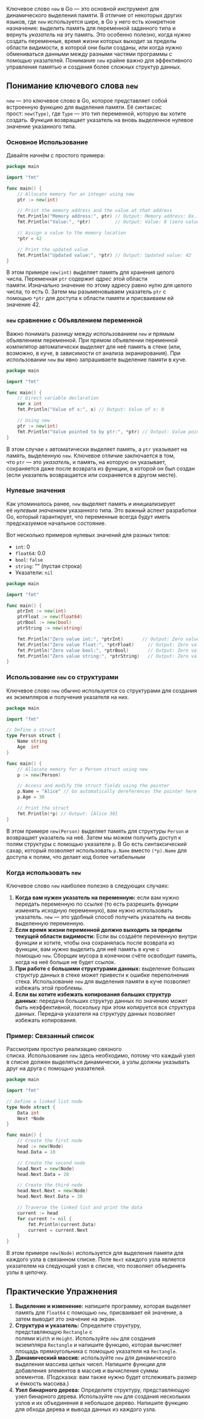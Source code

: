 
Ключевое слово `new` в Go — это основной инструмент для динамического выделения памяти. В отличие от некоторых других языков, где `new` используется шире, в Go у него есть конкретное назначение: выделить память для переменной заданного типа и вернуть _указатель_ на эту память. Это особенно полезно, когда нужно создать переменные, время жизни которых выходит за пределы области видимости, в которой они были созданы, или когда нужно обмениваться данными между разными частями программы с помощью указателей. Понимание `new` крайне важно для эффективного управления памятью и создания более сложных структур данных.

## Понимание ключевого слова `new`

`new` — это ключевое слово в Go, которое представляет собой встроенную функцию для выделения памяти. Её синтаксис прост: `new(Type)`, где `Type` — это тип переменной, которую вы хотите создать. Функция возвращает указатель на вновь выделенное нулевое значение указанного типа.

### Основное Использование

Давайте начнём с простого примера:

```go
package main

import "fmt"

func main() {
	// Allocate memory for an integer using new
	ptr := new(int)

	// Print the memory address and the value at that address
	fmt.Println("Memory address:", ptr) // Output: Memory address: 0x... (some memory address)
	fmt.Println("Value:", *ptr)         // Output: Value: 0 (zero value of int)

	// Assign a value to the memory location
	*ptr = 42

	// Print the updated value
	fmt.Println("Updated value:", *ptr) // Output: Updated value: 42
}
```

В этом примере `new(int)` выделяет память для хранения целого числа. Переменная `ptr` содержит _адрес_ этой области памяти. Изначально значение по этому адресу равно нулю для целого числа, то есть 0. Затем мы разыменовываем указатель `ptr` с помощью `*ptr` для доступа к области памяти и присваиваем ей значение 42.

### `new` сравнение с Объявлением переменной

Важно понимать разницу между использованием `new` и прямым объявлением переменной. При прямом объявлении переменной компилятор автоматически выделяет для неё память в стеке (или, возможно, в куче, в зависимости от анализа экранирования). При использовании `new` вы явно запрашиваете выделение памяти в куче.

```go
package main

import "fmt"

func main() {
	// Direct variable declaration
	var x int
	fmt.Println("Value of x:", x) // Output: Value of x: 0

	// Using new
	ptr := new(int)
	fmt.Println("Value pointed to by ptr:", *ptr) // Output: Value pointed to by ptr: 0
}
```

В этом случае `x` автоматически выделяет память, а `ptr` указывает на память, выделенную `new`. Ключевое отличие заключается в том, что `ptr` — это _указатель_, и память, на которую он указывает, сохраняется даже после возврата из функции, в которой он был создан (если указатель возвращается или сохраняется в другом месте).

### Нулевые значения

Как упоминалось ранее, `new` выделяет память и инициализирует её _нулевым значением_ указанного типа. Это важный аспект разработки Go, который гарантирует, что переменные всегда будут иметь предсказуемое начальное состояние.

Вот несколько примеров нулевых значений для разных типов:

- `int`: 0
- `float64`: 0.0
- `bool`: `false`
- `string`: "" (пустая строка)
- Указатели: `nil`

```go
package main

import "fmt"

func main() {
	ptrInt := new(int)
	ptrFloat := new(float64)
	ptrBool := new(bool)
	ptrString := new(string)

	fmt.Println("Zero value int:", *ptrInt)       // Output: Zero value int: 0
	fmt.Println("Zero value float:", *ptrFloat)     // Output: Zero value float: 0
	fmt.Println("Zero value bool:", *ptrBool)       // Output: Zero value bool: false
	fmt.Println("Zero value string:", *ptrString)   // Output: Zero value string:
}
```

### Использование `new` со структурами

Ключевое слово `new` обычно используется со структурами для создания их экземпляров и получения указателя на них.

```go
package main

import "fmt"

// Define a struct
type Person struct {
	Name string
	Age  int
}

func main() {
	// Allocate memory for a Person struct using new
	p := new(Person)

	// Access and modify the struct fields using the pointer
	p.Name = "Alice" // Go automatically dereferences the pointer here
	p.Age = 30

	// Print the struct
	fmt.Println(*p) // Output: {Alice 30}
}
```

В этом примере `new(Person)` выделяет память для структуры `Person` и возвращает указатель на неё. Затем мы можем получить доступ к полям структуры с помощью указателя `p`. В Go есть синтаксический сахар, который позволяет использовать `p.Name` вместо `(*p).Name` для доступа к полям, что делает код более читабельным

### Когда использовать `new`

Ключевое слово `new` наиболее полезно в следующих случаях:

1. **Когда вам нужен указатель на переменную:** если вам нужно передать переменную по ссылке (то есть разрешить функции изменять исходную переменную), вам нужно использовать указатель. `new` — это удобный способ получить указатель на вновь выделенную переменную.
2. **Если время жизни переменной должно выходить за пределы текущей области видимости:** Если вы создаёте переменную внутри функции и хотите, чтобы она сохранялась после возврата из функции, вам нужно выделить для неё память в куче с помощью `new`. Сборщик мусора в конечном счёте освободит память, когда на неё больше не будет ссылок.
3. **При работе с большими структурами данных:** выделение больших структур данных в стеке может привести к ошибке переполнения стека. Использование `new` для выделения памяти в куче позволяет избежать этой проблемы.
4. **Если вы хотите избежать копирования больших структур данных:** передача больших структур данных по значению может быть неэффективной, поскольку при этом копируется вся структура данных. Передача указателя на структуру данных позволяет избежать копирования.

### Пример: Связанный список

Рассмотрим простую реализацию связного списка. Использование `new` здесь необходимо, потому что каждый узел в списке должен выделяться динамически, а узлы должны указывать друг на друга с помощью указателей.

```go
package main

import "fmt"

// Define a linked list node
type Node struct {
	Data int
	Next *Node
}

func main() {
	// Create the first node
	head := new(Node)
	head.Data = 10

	// Create the second node
	head.Next = new(Node)
	head.Next.Data = 20

	// Create the third node
	head.Next.Next = new(Node)
	head.Next.Next.Data = 30

	// Traverse the linked list and print the data
	current := head
	for current != nil {
		fmt.Println(current.Data)
		current = current.Next
	}
}
```

В этом примере `new(Node)` используется для выделения памяти для каждого узла в связанном списке. Поле `Next` каждого узла является указателем на следующий узел в списке, что позволяет объединять узлы в цепочку.

## Практические Упражнения

1. **Выделение и изменение:** напишите программу, которая выделяет память для `float64` с помощью `new`, присваивает ей значение, а затем выводит это значение на экран.
2. **Структура и указатель:** Определите структуру, представляющую `Rectangle` с полями `Width` и `Height`. Используйте `new` для создания экземпляра `Rectangle` и напишите функцию, которая вычисляет площадь прямоугольника с помощью указателя на `Rectangle`.
3. **Динамический массив:** используйте `new` для динамического выделения массива целых чисел. Напишите функции для добавления элементов в массив и вычисления суммы элементов. (Подсказка: вам также нужно будет отслеживать размер и ёмкость массива.)
4. **Узел бинарного дерева:** Определите структуру, представляющую узел бинарного дерева. Используйте `new` для создания нескольких узлов и их объединения в небольшое дерево. Напишите функцию для обхода дерева и вывода данных из каждого узла.